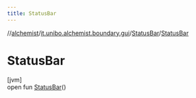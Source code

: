 ```yaml
---
title: StatusBar
---
```

//[alchemist](../../../index.html)/[it.unibo.alchemist.boundary.gui](../index.html)/[StatusBar](index.html)/[StatusBar](-status-bar.html)



# StatusBar



[jvm]\
open fun [StatusBar](-status-bar.html)()




